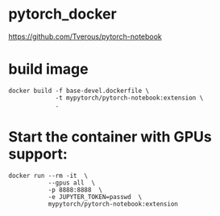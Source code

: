 # pytorch_docker

https://github.com/Tverous/pytorch-notebook


# build image

```
docker build -f base-devel.dockerfile \
             -t mypytorch/pytorch-notebook:extension \
             .
```
# Start the container with GPUs support:
```
docker run --rm -it  \
           --gpus all  \
           -p 8888:8888  \
           -e JUPYTER_TOKEN=passwd  \
           mypytorch/pytorch-notebook:extension
```